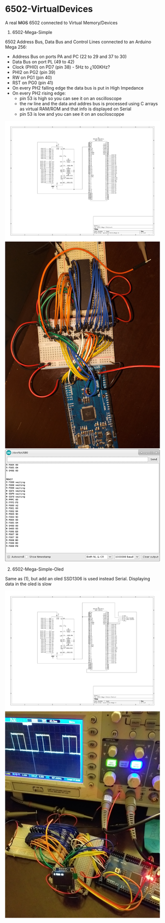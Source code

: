 # 6502-VirtualDevices
A real ~~MOS~~ 6502 connected to Virtual Memory/Devices

1. 6502-Mega-Simple

  6502 Address Bus, Data Bus and Control Lines connected to an Arduino Mega 256:
  * Address Bus on ports PA and PC (22 to 29 and 37 to 30)
  * Data Bus on port PL (49 to 42)
  * Clock (PHI0) on PD7 (pin 38) - 5Hz to ¿100KHz?
  * PHI2 on PG2 (pin 39)
  * RW on PG1 (pin 40)
  * RST on PG0 (pin 41)
  * On every PH2 falling edge the data bus is put in High Impedance
  * On every PH2 rising edge:
    * pin 53 is high so you can see it on an oscilloscope
    * the rw line and the data and addres bus is processed using C arrays as virtual RAM/ROM and that info is displayed on Serial
    * pin 53 is low and you can see it on an osciloscoppe 
  
  <img src="./images/6502-Mega-Simple-kicad.png" width="640">
  <img src="./images/6502-Mega-Simple.png" width="640">
  <img src="./images/6502-Mega-Simple-01.png" width="640">

2. 6502-Mega-Simple-Oled

  Same as (1), but add an oled SSD1306 is used instead Serial. Displaying data in the oled is slow
  
 <img src="./images/6502-Mega-Simple-Oled-kicad.png" width="640">
 <img src="./images/6502-Mega-Simple-Oled.png" width="640">
